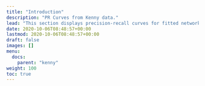 ```yaml
---
title: "Introduction"
description: "PR Curves from Kenny data."
lead: "This section displays precision-recall curves for fitted networks on available transcription factors using gold standards constructed from ChIP-Seq, kockout, or combined ChIP-Seq and knockout data."
date: 2020-10-06T08:48:57+00:00
lastmod: 2020-10-06T08:48:57+00:00
draft: false
images: []
menu:
  docs:
    parent: "kenny"
weight: 100
toc: true
---
```

